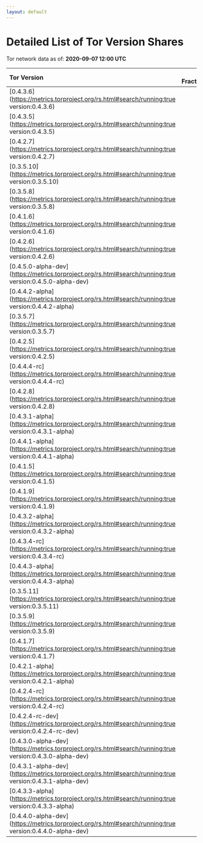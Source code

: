 ```yaml
---
layout: default
---
```



# Detailed List of Tor Version Shares

Tor network data as of: **2020-09-07 12:00 UTC**

| Tor Version                                                                                               |   CW Fraction(%) |   Exit(%) |   Guard(%) |   #Relays |
|:----------------------------------------------------------------------------------------------------------|-----------------:|----------:|-----------:|----------:|
| [0.4.3.6](https://metrics.torproject.org/rs.html#search/running:true version:0.4.3.6)                     |             49.1 |     79.95 |      39.07 |      2771 |
| [0.4.3.5](https://metrics.torproject.org/rs.html#search/running:true version:0.4.3.5)                     |             20.1 |      5.95 |      20.13 |      1563 |
| [0.4.2.7](https://metrics.torproject.org/rs.html#search/running:true version:0.4.2.7)                     |             10.4 |      8.63 |      11.94 |       864 |
| [0.3.5.10](https://metrics.torproject.org/rs.html#search/running:true version:0.3.5.10)                   |              7.1 |      1.82 |       9.71 |       755 |
| [0.3.5.8](https://metrics.torproject.org/rs.html#search/running:true version:0.3.5.8)                     |              3.3 |      0.54 |       5.18 |       248 |
| [0.4.1.6](https://metrics.torproject.org/rs.html#search/running:true version:0.4.1.6)                     |              2.1 |      0.24 |       3.37 |       153 |
| [0.4.2.6](https://metrics.torproject.org/rs.html#search/running:true version:0.4.2.6)                     |              1.4 |      0.59 |       1.73 |       133 |
| [0.4.5.0-alpha-dev](https://metrics.torproject.org/rs.html#search/running:true version:0.4.5.0-alpha-dev) |              1.3 |      0.76 |       1.93 |        33 |
| [0.4.4.2-alpha](https://metrics.torproject.org/rs.html#search/running:true version:0.4.4.2-alpha)         |              0.9 |      0.32 |       1.38 |        42 |
| [0.3.5.7](https://metrics.torproject.org/rs.html#search/running:true version:0.3.5.7)                     |              0.6 |      0    |       0.99 |        26 |
| [0.4.2.5](https://metrics.torproject.org/rs.html#search/running:true version:0.4.2.5)                     |              0.6 |      0.19 |       0.94 |        82 |
| [0.4.4.4-rc](https://metrics.torproject.org/rs.html#search/running:true version:0.4.4.4-rc)               |              0.6 |      0.64 |       0.58 |        44 |
| [0.4.2.8](https://metrics.torproject.org/rs.html#search/running:true version:0.4.2.8)                     |              0.4 |      0.01 |       0.68 |        11 |
| [0.4.3.1-alpha](https://metrics.torproject.org/rs.html#search/running:true version:0.4.3.1-alpha)         |              0.3 |      0    |       0.66 |         5 |
| [0.4.4.1-alpha](https://metrics.torproject.org/rs.html#search/running:true version:0.4.4.1-alpha)         |              0.2 |      0    |       0.47 |         6 |
| [0.4.1.5](https://metrics.torproject.org/rs.html#search/running:true version:0.4.1.5)                     |              0.1 |      0    |       0.14 |        20 |
| [0.4.1.9](https://metrics.torproject.org/rs.html#search/running:true version:0.4.1.9)                     |              0.1 |      0.23 |       0.12 |        15 |
| [0.4.3.2-alpha](https://metrics.torproject.org/rs.html#search/running:true version:0.4.3.2-alpha)         |              0.1 |      0    |       0.24 |         6 |
| [0.4.3.4-rc](https://metrics.torproject.org/rs.html#search/running:true version:0.4.3.4-rc)               |              0.1 |      0    |       0.21 |         6 |
| [0.4.4.3-alpha](https://metrics.torproject.org/rs.html#search/running:true version:0.4.4.3-alpha)         |              0.1 |      0    |       0.24 |        11 |
| [0.3.5.11](https://metrics.torproject.org/rs.html#search/running:true version:0.3.5.11)                   |              0   |      0    |       0    |         2 |
| [0.3.5.9](https://metrics.torproject.org/rs.html#search/running:true version:0.3.5.9)                     |              0   |      0    |       0.1  |         1 |
| [0.4.1.7](https://metrics.torproject.org/rs.html#search/running:true version:0.4.1.7)                     |              0   |      0.02 |       0.02 |         6 |
| [0.4.2.1-alpha](https://metrics.torproject.org/rs.html#search/running:true version:0.4.2.1-alpha)         |              0   |      0    |       0.02 |         1 |
| [0.4.2.4-rc](https://metrics.torproject.org/rs.html#search/running:true version:0.4.2.4-rc)               |              0   |      0.06 |       0.01 |         2 |
| [0.4.2.4-rc-dev](https://metrics.torproject.org/rs.html#search/running:true version:0.4.2.4-rc-dev)       |              0   |      0    |       0    |         1 |
| [0.4.3.0-alpha-dev](https://metrics.torproject.org/rs.html#search/running:true version:0.4.3.0-alpha-dev) |              0   |      0    |       0    |         2 |
| [0.4.3.1-alpha-dev](https://metrics.torproject.org/rs.html#search/running:true version:0.4.3.1-alpha-dev) |              0   |      0    |       0    |         1 |
| [0.4.3.3-alpha](https://metrics.torproject.org/rs.html#search/running:true version:0.4.3.3-alpha)         |              0   |      0    |       0    |         3 |
| [0.4.4.0-alpha-dev](https://metrics.torproject.org/rs.html#search/running:true version:0.4.4.0-alpha-dev) |              0   |      0    |       0.01 |         5 |
